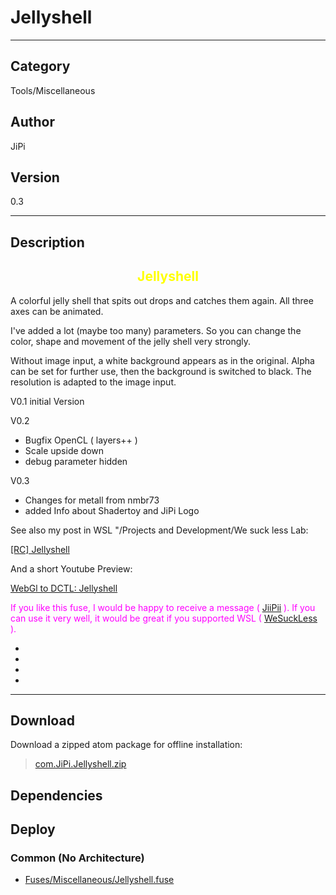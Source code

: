 # Jellyshell
___

## Category
Tools/Miscellaneous

## Author
JiPi

## Version
0.3

___

## Description
<font color="yellow"><center><h2>Jellyshell</h2></center></font>


<p>A colorful jelly shell that spits out drops and catches them again. All three axes can be animated.</p>
<p>I've added a lot (maybe too many) parameters. So you can change the color, shape and movement of the jelly shell very strongly.

<p>                    </p>

<p>Without image input, a white background appears as in the original. Alpha can be set for further use, then the background is switched to black. The resolution is adapted to the image input.</p>

<p> V0.1 initial Version

<p>V0.2</p>
<ul>
<li>Bugfix OpenCL ( layers++ )</li>
<li>Scale upside down</li>
<li>debug parameter hidden</li>
</ul>

<p>V0.3</p>
<ul>
<li>Changes for metall from nmbr73</li>
<li>added Info about Shadertoy and JiPi Logo </li>
</ul>


<p>See also my post in WSL "/Projects and Development/We suck less Lab:    </p>
<a href="https://www.steakunderwater.com/wesuckless/viewtopic.php?f=45&t=4464#p34674">&#91;RC&#93; Jellyshell</a>
<p>And a short Youtube Preview: </p>
<a href="https://youtu.be/QbDWr8hG2KE">WebGl to DCTL: Jellyshell</a>


<p><font color="fuchsia"> If you like this fuse, I would be happy to receive a message ( <a href="https://www.steakunderwater.com/wesuckless/memberlist.php?mode=viewprofile&u=4700">JiiPii</a> ).
If you can use it very well, it would be great if you supported WSL ( <a href="https://www.steakunderwater.com">WeSuckLess</a> ).
</font><p>





<ul>
<li></li>
<li></li>
<li></li>
<li></li>
</ul>

___

## Download

Download a zipped atom package for offline installation:
> [com.JiPi.Jellyshell.zip](https://gitlab.com/WeSuckLess/Reactor/-/archive/master/Reactor-master.zip?path=Atoms/com.JiPi.Jellyshell)  

## Dependencies

## Deploy

### Common (No Architecture)

<ul>
<li><a href="https://gitlab.com/WeSuckLess/Reactor/-/blob/master/Atoms/com.JiPi.Jellyshell/Fuses/Miscellaneous/Jellyshell.fuse?ref_type=heads">Fuses/Miscellaneous/Jellyshell.fuse</a></li>
</ul>
